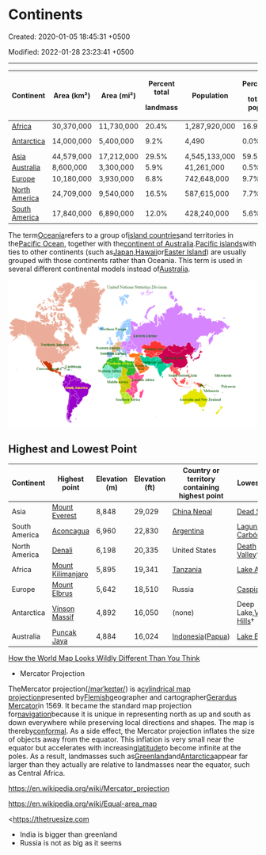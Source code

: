 # Continents

Created: 2020-01-05 18:45:31 +0500

Modified: 2022-01-28 23:23:41 +0500

---

<table style="width:100%;">
<colgroup>
<col style="width: 13%" />
<col style="width: 13%" />
<col style="width: 13%" />
<col style="width: 12%" />
<col style="width: 16%" />
<col style="width: 10%" />
<col style="width: 19%" />
</colgroup>
<thead>
<tr class="header">
<th><strong>Continent</strong></th>
<th><strong>Area (km²)</strong></th>
<th><strong>Area (mi²)</strong></th>
<th><p><strong>Percent total</strong></p>
<p><strong>landmass</strong></p></th>
<th><strong>Population</strong></th>
<th><p><strong>Percent</strong></p>
<p><strong>total pop.</strong></p></th>
<th><p><strong>Most populous</strong></p>
<p><strong>city</strong></p></th>
</tr>
</thead>
<tbody>
<tr class="odd">
<td><a href="https://en.wikipedia.org/wiki/Africa">Africa</a></td>
<td>30,370,000</td>
<td>11,730,000</td>
<td>20.4%</td>
<td>1,287,920,000</td>
<td>16.9%</td>
<td><a href="https://en.wikipedia.org/wiki/Lagos">Lagos</a>,<a href="https://en.wikipedia.org/wiki/Nigeria">Nigeria</a></td>
</tr>
<tr class="even">
<td><a href="https://en.wikipedia.org/wiki/Antarctica">Antarctica</a></td>
<td>14,000,000</td>
<td>5,400,000</td>
<td>9.2%</td>
<td>4,490</td>
<td>0.0%</td>
<td><a href="https://en.wikipedia.org/wiki/McMurdo_Station">McMurdo Station</a></td>
</tr>
<tr class="odd">
<td><a href="https://en.wikipedia.org/wiki/Asia">Asia</a></td>
<td>44,579,000</td>
<td>17,212,000</td>
<td>29.5%</td>
<td>4,545,133,000</td>
<td>59.5%</td>
<td><a href="https://en.wikipedia.org/wiki/Shanghai">Shanghai</a>,<a href="https://en.wikipedia.org/wiki/China">China</a></td>
</tr>
<tr class="even">
<td><a href="https://en.wikipedia.org/wiki/Australia_(continent)">Australia</a></td>
<td>8,600,000</td>
<td>3,300,000</td>
<td>5.9%</td>
<td>41,261,000</td>
<td>0.5%</td>
<td><a href="https://en.wikipedia.org/wiki/Sydney">Sydney</a>,<a href="https://en.wikipedia.org/wiki/Australia">Australia</a></td>
</tr>
<tr class="odd">
<td><a href="https://en.wikipedia.org/wiki/Europe">Europe</a></td>
<td>10,180,000</td>
<td>3,930,000</td>
<td>6.8%</td>
<td>742,648,000</td>
<td>9.7%</td>
<td><a href="https://en.wikipedia.org/wiki/Moscow">Moscow</a>,<a href="https://en.wikipedia.org/wiki/Russia">Russia</a></td>
</tr>
<tr class="even">
<td><a href="https://en.wikipedia.org/wiki/North_America">North America</a></td>
<td>24,709,000</td>
<td>9,540,000</td>
<td>16.5%</td>
<td>587,615,000</td>
<td>7.7%</td>
<td><a href="https://en.wikipedia.org/wiki/Mexico_City">Mexico City</a>,<a href="https://en.wikipedia.org/wiki/Mexico">Mexico</a></td>
</tr>
<tr class="odd">
<td><a href="https://en.wikipedia.org/wiki/South_America">South America</a></td>
<td>17,840,000</td>
<td>6,890,000</td>
<td>12.0%</td>
<td>428,240,000</td>
<td>5.6%</td>
<td><a href="https://en.wikipedia.org/wiki/S%C3%A3o_Paulo">São Paulo</a>,<a href="https://en.wikipedia.org/wiki/Brazil">Brazil</a></td>
</tr>
</tbody>
</table>

The term[Oceania](https://en.wikipedia.org/wiki/Oceania)refers to a group of[island countries](https://en.wikipedia.org/wiki/Island_country)and territories in the[Pacific Ocean](https://en.wikipedia.org/wiki/Pacific_Ocean), together with the[continent of Australia](https://en.wikipedia.org/wiki/Australia_(continent)).[Pacific islands](https://en.wikipedia.org/wiki/Pacific_islands)with ties to other continents (such as[Japan](https://en.wikipedia.org/wiki/Japan),[Hawaii](https://en.wikipedia.org/wiki/Hawaii)or[Easter Island](https://en.wikipedia.org/wiki/Easter_Island)) are usually grouped with those continents rather than Oceania. This term is used in several different continental models instead of[Australia](https://en.wikipedia.org/wiki/Australia_(continent)).

![image](media/Continents-image1.png)



## Highest and Lowest Point

| **Continent** | **Highest point**                                                    | **Elevation (m)** | **Elevation (ft)** | **Country or territory containing highest point**                                                              | **Lowest point**                                                            | **Elevation (m)** | **Elevation (ft)** | **Country or territory containing lowest point**                                                                                                                 |
|-------|--------|-------|-------|-----------|---------|-------|-------|---------------|
| Asia          | [Mount Everest](https://en.wikipedia.org/wiki/Mount_Everest)         | 8,848             | 29,029             | [China](https://en.wikipedia.org/wiki/China),[Nepal](https://en.wikipedia.org/wiki/Nepal)                      | [Dead Sea](https://en.wikipedia.org/wiki/Dead_Sea)                          | −427              | −1,401             | [Israel](https://en.wikipedia.org/wiki/Israel),[Jordan](https://en.wikipedia.org/wiki/Jordan)and[Palestine](https://en.wikipedia.org/wiki/State_of_Palestine) |
| South America | [Aconcagua](https://en.wikipedia.org/wiki/Aconcagua)                 | 6,960             | 22,830             | [Argentina](https://en.wikipedia.org/wiki/Argentina)                                                           | [Laguna del Carbón](https://en.wikipedia.org/wiki/Laguna_del_Carb%C3%B3n)   | −105              | −344               | [Argentina](https://en.wikipedia.org/wiki/Argentina)                                                                                                             |
| North America | [Denali](https://en.wikipedia.org/wiki/Denali)                       | 6,198             | 20,335             | United States                                                                                                  | [Death Valley](https://en.wikipedia.org/wiki/Death_Valley)†                | −86               | −282               | United States                                                                                                                                                    |
| Africa        | [Mount Kilimanjaro](https://en.wikipedia.org/wiki/Mount_Kilimanjaro) | 5,895             | 19,341             | [Tanzania](https://en.wikipedia.org/wiki/Tanzania)                                                             | [Lake Assal](https://en.wikipedia.org/wiki/Lake_Assal_(Djibouti))           | −155              | −509               | [Djibouti](https://en.wikipedia.org/wiki/Djibouti)                                                                                                               |
| Europe        | [Mount Elbrus](https://en.wikipedia.org/wiki/Mount_Elbrus)           | 5,642             | 18,510             | Russia                                                                                                         | [Caspian Sea](https://en.wikipedia.org/wiki/Caspian_Sea)                    | −28               | −92                | Russia                                                                                                                                                           |
| Antarctica    | [Vinson Massif](https://en.wikipedia.org/wiki/Vinson_Massif)         | 4,892             | 16,050             | (none)                                                                                                         | Deep Lake,[Vestfold Hills](https://en.wikipedia.org/wiki/Vestfold_Hills)† | −50               | −160               | (none)                                                                                                                                                           |
| Australia     | [Puncak Jaya](https://en.wikipedia.org/wiki/Puncak_Jaya)             | 4,884             | 16,024             | [Indonesia](https://en.wikipedia.org/wiki/Indonesia)([Papua](https://en.wikipedia.org/wiki/Papua_(province))) | [Lake Eyre](https://en.wikipedia.org/wiki/Lake_Eyre)                        | −15               | −49                | Australia                                                                                                                                                        |

[How the World Map Looks Wildly Different Than You Think](https://youtu.be/lPNrtjboISg)
-   Mercator Projection

TheMercator projection([/mərˈkeɪtər/](https://en.wikipedia.org/wiki/Help:IPA/English)) is a[cylindrical map projection](https://en.wikipedia.org/wiki/Cylindrical_map_projection)presented by[Flemish](https://en.wikipedia.org/wiki/Flemish_people)geographer and cartographer[Gerardus Mercator](https://en.wikipedia.org/wiki/Gerardus_Mercator)in 1569. It became the standard map projection for[navigation](https://en.wikipedia.org/wiki/Navigation)because it is unique in representing north as up and south as down everywhere while preserving local directions and shapes. The map is thereby[conformal](https://en.wikipedia.org/wiki/Conformal_map_projection). As a side effect, the Mercator projection inflates the size of objects away from the equator. This inflation is very small near the equator but accelerates with increasing[latitude](https://en.wikipedia.org/wiki/Latitude)to become infinite at the poles. As a result, landmasses such as[Greenland](https://en.wikipedia.org/wiki/Greenland)and[Antarctica](https://en.wikipedia.org/wiki/Antarctica)appear far larger than they actually are relative to landmasses near the equator, such as Central Africa.

<https://en.wikipedia.org/wiki/Mercator_projection>

<https://en.wikipedia.org/wiki/Equal-area_map>

<https://thetruesize.com


-   India is bigger than greenland
-   Russia is not as big as it seems

